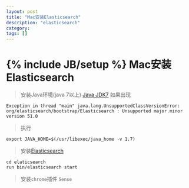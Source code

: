 ```yaml
---
layout: post
title: "Mac安装Elasticsearch"
description: "elasticsearch"
category: 
tags: []
---
```

{% include JB/setup %}
Mac安装Elasticsearch
=======

> 安装Java环境(java 7以上)
[Java JDK7](http://www.oracle.com/technetwork/java/javase/downloads/jdk7-downloads-1880260.html)
如果出现

```
Exception in thread "main" java.lang.UnsupportedClassVersionError: 
org/elasticsearch/bootstrap/Elasticsearch : Unsupported major.minor
version 51.0

```
> 执行

```
export JAVA_HOME=$(/usr/libexec/java_home -v 1.7)
```

> 安装[Elasticsearch](https://www.elastic.co/downloads/elasticsearch)

```
cd elaticsearch
run bin/elasticsearch start
```

> 安装`chrome`插件 `Sense`


